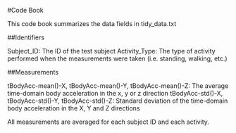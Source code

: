 #Code Book  

This code book summarizes the data fields in tidy_data.txt

##Identifiers  

Subject_ID: The ID of the test subject
Activity_Type:  The type of activity performed when the measurements were taken (i.e. standing, walking, etc.)

##Measurements  

tBodyAcc-mean()-X, tBodyAcc-mean()-Y, tBodyAcc-mean()-Z: The average time-domain body acceleration in the x, y or z direction 
tBodyAcc-std()-X, tBodyAcc-std()-Y, tBodyAcc-std()-Z: Standard deviation of the time-domain body acceleration in the X, Y and Z directions

All measurements are averaged for each subject ID and each activity.  
